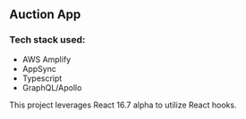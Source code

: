 ## Auction App

### Tech stack used:

- AWS Amplify
- AppSync
- Typescript
- GraphQL/Apollo

This project leverages React 16.7 alpha to utilize React hooks.
